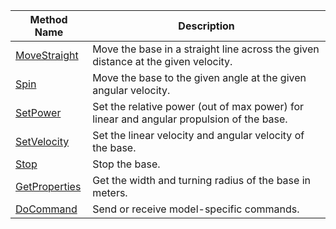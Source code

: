 Method Name | Description
----------- | -----------
[MoveStraight](/components/base/#movestraight)  | Move the base in a straight line across the given distance at the given velocity.
[Spin](/components/base/#spin) | Move the base to the given angle at the given angular velocity.
[SetPower](/components/base/#setpower) | Set the relative power (out of max power) for linear and angular propulsion of the base.
[SetVelocity](/components/base/#setvelocity) | Set the linear velocity and angular velocity of the base.
[Stop](/components/base/#stop) | Stop the base.
[GetProperties](/components/base/#getproperties) | Get the width and turning radius of the base in meters.
[DoCommand](/components/base/#docommand) | Send or receive model-specific commands.
